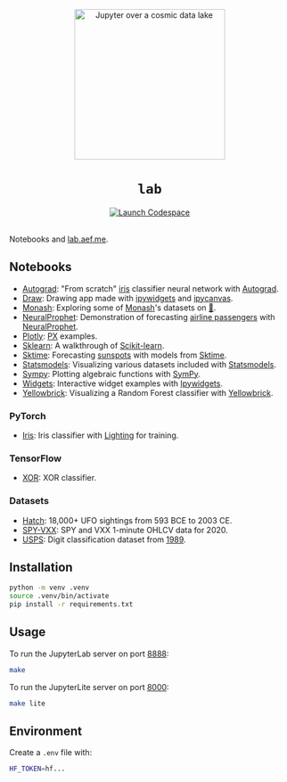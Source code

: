 <div align="center">
  <img src="./jupyter.jpg" width="270" alt="Jupyter over a cosmic data lake" />
  <h1><code>lab</code></h1>
  <a href="https://github.com/codespaces/new/adamelliotfields/lab?machine=basicLinux32gb&devcontainer_path=.devcontainer/devcontainer.json">
    <img src="https://img.shields.io/badge/launch-codespace-24292E?logo=github" alt="Launch Codespace" />
  </a>
</div>
<br />

Notebooks and [lab.aef.me](https://lab.aef.me).

## Notebooks

- [Autograd](./files/autograd.ipynb): "From scratch" [iris](https://www.rdocumentation.org/packages/datasets/topics/iris) classifier neural network with [Autograd](https://github.com/HIPS/autograd).
- [Draw](./files/draw.ipynb): Drawing app made with [ipywidgets](https://github.com/jupyter-widgets/ipywidgets) and [ipycanvas](https://github.com/jupyter-widgets-contrib/ipycanvas).
- [Monash](./files/monash.ipynb): Exploring some of [Monash](https://forecastingdata.org)'s datasets on [🤗](https://huggingface.co/datasets/monash_tsf).
- [NeuralProphet](./files/neuralprophet.ipynb): Demonstration of forecasting [airline passengers](https://www.rdocumentation.org/packages/datasets/topics/AirPassengers) with [NeuralProphet](https://github.com/ourownstory/neural_prophet).
- [Plotly](./files/plotly.ipynb): [PX](https://plotly.com/python/plotly-express/) examples.
- [Sklearn](./files/sklearn.ipynb): A walkthrough of [Scikit-learn](https://github.com/scikit-learn/scikit-learn).
- [Sktime](./files/sktime.ipynb): Forecasting [sunspots](https://www.rdocumentation.org/packages/datasets/topics/sunspots) with models from [Sktime](https://github.com/sktime/sktime).
- [Statsmodels](./files/statsmodels.ipynb): Visualizing various datasets included with [Statsmodels](https://github.com/statsmodels/statsmodels).
- [Sympy](./files/sympy.ipynb): Plotting algebraic functions with [SymPy](https://www.sympy.org/en/index.html).
- [Widgets](./files/widgets.ipynb): Interactive widget examples with [Ipywidgets](https://github.com/jupyter-widgets/ipywidgets).
- [Yellowbrick](./files/yellowbrick.ipynb): Visualizing a Random Forest classifier with [Yellowbrick](https://github.com/DistrictDataLabs/yellowbrick).

### PyTorch

- [Iris](./files/torch/iris.ipynb): Iris classifier with [Lighting](https://github.com/Lightning-AI/pytorch-lightning) for training.

### TensorFlow

- [XOR](./files/tf/xor.ipynb): XOR classifier.

### Datasets

- [Hatch](./files/data/hatch.ipynb): 18,000+ UFO sightings from 593 BCE to 2003 CE.
- [SPY-VXX](./files/data/spy_vxx.ipynb): SPY and VXX 1-minute OHLCV data for 2020.
- [USPS](./files/data/usps.ipynb): Digit classification dataset from [1989](http://yann.lecun.com/exdb/publis/pdf/lecun-89e.pdf).

## Installation

```sh
python -m venv .venv
source .venv/bin/activate
pip install -r requirements.txt
```

## Usage

To run the JupyterLab server on port [8888](http://localhost:8888):

```sh
make
```

To run the JupyterLite server on port [8000](http://localhost:8000):

```sh
make lite
```

## Environment

Create a `.env` file with:

```sh
HF_TOKEN=hf...
```
